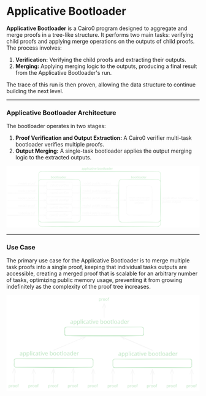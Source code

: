 # Applicative Bootloader

**Applicative Bootloader** is a Cairo0 program designed to aggregate and merge proofs in a tree-like structure. It performs two main tasks: verifying child proofs and applying merge operations on the outputs of child proofs. The process involves:

1. **Verification:** Verifying the child proofs and extracting their outputs.
2. **Merging:** Applying merging logic to the outputs, producing a final result from the Applicative Bootloader's run.

The trace of this run is then proven, allowing the data structure to continue building the next level.

---

### Applicative Bootloader Architecture

The bootloader operates in two stages:

1. **Proof Verification and Output Extraction:** A Cairo0 verifier multi-task bootloader verifies multiple proofs.
2. **Output Merging:** A single-task bootloader applies the output merging logic to the extracted outputs.

<p align="center">
  <img src=".github/assets/applicative_bootloader.svg" alt="Applicative Bootloader Structure" width="800"/>
</p>

---

### Use Case

The primary use case for the Applicative Bootloader is to merge multiple task proofs into a single proof, keeping that individual tasks outputs are accessible, creating a merged proof that is scalable for an arbitrary number of tasks, optimizing public memory usage, preventing it from growing indefinitely as the complexity of the proof tree increases.

<p align="center">
  <img src=".github/assets/proof_merging.svg" alt="Proof Merging" width="800"/>
</p>
